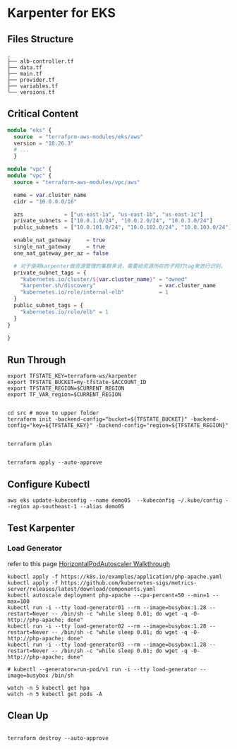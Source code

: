 # Karpenter for EKS

## Files Structure

```shell
.
├── alb-controller.tf
├── data.tf
├── main.tf
├── provider.tf
├── variables.tf
└── versions.tf
```

## Critical Content

``` terraform
module "eks" {
  source  = "terraform-aws-modules/eks/aws"
  version = "18.26.3"
  # ...
  }
```

``` terraform
module "vpc" {
module "vpc" {
  source = "terraform-aws-modules/vpc/aws"

  name = var.cluster_name
  cidr = "10.0.0.0/16"

  azs             = ["us-east-1a", "us-east-1b", "us-east-1c"]
  private_subnets = ["10.0.1.0/24", "10.0.2.0/24", "10.0.3.0/24"]
  public_subnets  = ["10.0.101.0/24", "10.0.102.0/24", "10.0.103.0/24"]

  enable_nat_gateway     = true
  single_nat_gateway     = true
  one_nat_gateway_per_az = false

  # 对于使用karpenter做资源管理的集群来说，需要给资源所在的子网打tag来进行识别。
  private_subnet_tags = {
    "kubernetes.io/cluster/${var.cluster_name}" = "owned"
    "karpenter.sh/discovery"                    = var.cluster_name
    "kubernetes.io/role/internal-elb"           = 1
  }
  public_subnet_tags = {
    "kubernetes.io/role/elb" = 1
  }
}

}
```

## Run Through

``` shell
export TFSTATE_KEY=terraform-ws/karpenter
export TFSTATE_BUCKET=my-tfstate-$ACCOUNT_ID
export TFSTATE_REGION=$CURRENT_REGION
export TF_VAR_region=$CURRENT_REGION

```

```shell

cd src # move to upper folder
terraform init -backend-config="bucket=${TFSTATE_BUCKET}" -backend-config="key=${TFSTATE_KEY}" -backend-config="region=${TFSTATE_REGION}"

```

```shell

terraform plan

```

```shell

terraform apply --auto-approve

```

## Configure Kubectl

``` shell
aws eks update-kubeconfig --name demo05  --kubeconfig ~/.kube/config --region ap-southeast-1 --alias demo05

```

## Test Karpenter

### Load Generator

refer to this page [HorizontalPodAutoscaler Walkthrough](https://kubernetes.io/docs/tasks/run-application/horizontal-pod-autoscale-walkthrough/)

``` shell
kubectl apply -f https://k8s.io/examples/application/php-apache.yaml
kubectl apply -f https://github.com/kubernetes-sigs/metrics-server/releases/latest/download/components.yaml
kubectl autoscale deployment php-apache --cpu-percent=50 --min=1 --max=100
kubectl run -i --tty load-generator01 --rm --image=busybox:1.28 --restart=Never -- /bin/sh -c "while sleep 0.01; do wget -q -O- http://php-apache; done"
kubectl run -i --tty load-generator02 --rm --image=busybox:1.28 --restart=Never -- /bin/sh -c "while sleep 0.01; do wget -q -O- http://php-apache; done"
kubectl run -i --tty load-generator03 --rm --image=busybox:1.28 --restart=Never -- /bin/sh -c "while sleep 0.01; do wget -q -O- http://php-apache; done"

# kubectl --generator=run-pod/v1 run -i --tty load-generator --image=busybox /bin/sh
```

```shell
watch -n 5 kubectl get hpa
watch -n 5 kubectl get pods -A
```

## Clean Up

```shell

terraform destroy --auto-approve

```

